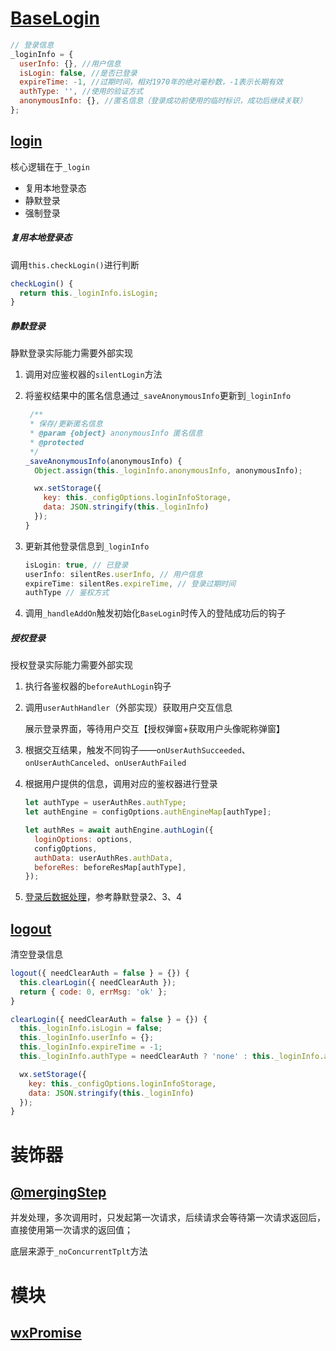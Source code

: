 # [BaseLogin](https://zhuanzhuanfe.github.io/fancy-mini/BaseLogin.html)

```js
// 登录信息
_loginInfo = {
  userInfo: {}, //用户信息
  isLogin: false, //是否已登录
  expireTime: -1, //过期时间，相对1970年的绝对毫秒数，-1表示长期有效
  authType: '', //使用的验证方式
  anonymousInfo: {}, //匿名信息（登录成功前使用的临时标识，成功后继续关联）
};
```

## [login](https://zhuanzhuanfe.github.io/fancy-mini/BaseLogin.html#login)

核心逻辑在于`_login`

- 复用本地登录态
- 静默登录
- 强制登录

##### 复用本地登录态

调用`this.checkLogin()`进行判断

```js
checkLogin() {
  return this._loginInfo.isLogin;
}
```

##### 静默登录

静默登录实际能力需要外部实现

1. 调用对应鉴权器的`silentLogin`方法

2. 将鉴权结果中的匿名信息通过`_saveAnonymousInfo`更新到`_loginInfo`

   ```js
    /**
    * 保存/更新匿名信息
    * @param {object} anonymousInfo 匿名信息
    * @protected
    */
   _saveAnonymousInfo(anonymousInfo) {
     Object.assign(this._loginInfo.anonymousInfo, anonymousInfo);
   
     wx.setStorage({
       key: this._configOptions.loginInfoStorage,
       data: JSON.stringify(this._loginInfo)
     });
   }
   ```

3. 更新其他登录信息到`_loginInfo`

   ```js
   isLogin: true, // 已登录
   userInfo: silentRes.userInfo, // 用户信息
   expireTime: silentRes.expireTime, // 登录过期时间
   authType // 鉴权方式
   ```

4. 调用`_handleAddOn`触发初始化`BaseLogin`时传入的登陆成功后的钩子

##### 授权登录

授权登录实际能力需要外部实现

1. 执行各鉴权器的`beforeAuthLogin`钩子

2. 调用`userAuthHandler`（外部实现）获取用户交互信息

   展示登录界面，等待用户交互【授权弹窗+获取用户头像昵称弹窗】

3. 根据交互结果，触发不同钩子——`onUserAuthSucceeded`、`onUserAuthCanceled`、`onUserAuthFailed`

4. 根据用户提供的信息，调用对应的鉴权器进行登录

   ```js
   let authType = userAuthRes.authType;
   let authEngine = configOptions.authEngineMap[authType];
   
   let authRes = await authEngine.authLogin({
     loginOptions: options,
     configOptions,
     authData: userAuthRes.authData,
     beforeRes: beforeResMap[authType],
   });
   ```

5. [登录后数据处理](#静默登录)，参考静默登录2、3、4



## [logout](https://zhuanzhuanfe.github.io/fancy-mini/BaseLogin.html#logout)

清空登录信息

```js
logout({ needClearAuth = false } = {}) {
  this.clearLogin({ needClearAuth });
  return { code: 0, errMsg: 'ok' };
}

clearLogin({ needClearAuth = false } = {}) {
  this._loginInfo.isLogin = false;
  this._loginInfo.userInfo = {};
  this._loginInfo.expireTime = -1;
  this._loginInfo.authType = needClearAuth ? 'none' : this._loginInfo.authType;

  wx.setStorage({
    key: this._configOptions.loginInfoStorage,
    data: JSON.stringify(this._loginInfo)
  });
}
```





# 装饰器

## [@mergingStep](https://zhuanzhuanfe.github.io/fancy-mini/module-noConcurrent.html#.mergingStep)

并发处理，多次调用时，只发起第一次请求，后续请求会等待第一次请求返回后，直接使用第一次请求的返回值；

底层来源于`_noConcurrentTplt`方法



# 模块

## [wxPromise](https://zhuanzhuanfe.github.io/fancy-mini/module-wxPromise.html)

